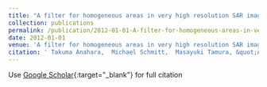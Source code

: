 ```yaml
---
title: "A filter for homogeneous areas in very high resolution SAR images based on hysteresis smoothing"
collection: publications
permalink: /publication/2012-01-01-A-filter-for-homogeneous-areas-in-very-high-resolution-SAR-images-based-on-hysteresis-smoothing
date: 2012-01-01
venue: 'A filter for homogeneous areas in very high resolution SAR images based on hysteresis smoothing'
citation: ' Takuma Anahara,  Michael Schmitt,  Masayuki Tamura, &quot;A filter for homogeneous areas in very high resolution SAR images based on hysteresis smoothing.&quot; A filter for homogeneous areas in very high resolution SAR images based on hysteresis smoothing, 2012.'
---
```

Use [Google Scholar](https://scholar.google.com/scholar?q=A+filter+for+homogeneous+areas+in+very+high+resolution+SAR+images+based+on+hysteresis+smoothing){:target="_blank"} for full citation